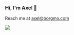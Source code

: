 ### Hi, I'm Axel 👋
Reach me at axel@borgmo.com

<img src="https://pixabay.com/images/download/sine-wave-1270002_1280.png?attachment">

